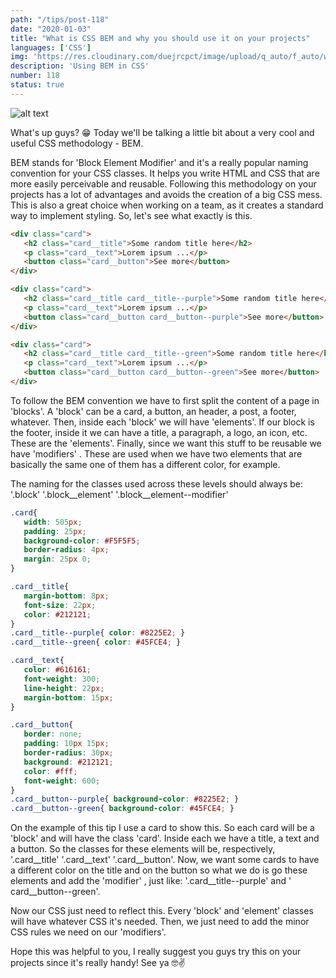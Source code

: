 ```yaml
---
path: "/tips/post-118"
date: "2020-01-03"
title: "What is CSS BEM and why you should use it on your projects"
languages: ['CSS']
img: 'https://res.cloudinary.com/duejrcpct/image/upload/q_auto/f_auto/w_1000/v1587500325/tips/118-1_ttzef3.png'
description: 'Using BEM in CSS'
number: 118
status: true
---
```


![alt text](https://res.cloudinary.com/duejrcpct/image/upload/q_auto/f_auto/w_1000/v1587500325/tips/118-2_sbjqdc.png "CSS BEM")

What's up guys? 😁
Today we'll be talking a little bit about a very cool and useful CSS methodology - BEM.

BEM stands for 'Block Element Modifier' and it's a really popular naming convention for your CSS classes. It helps you write HTML and CSS that are more easily perceivable and reusable. Following this methodology on your projects has a lot of advantages and avoids the creation of a big CSS mess. This is also a great choice when working on a team, as it creates a standard way to implement styling. So, let's see what exactly is this.

 ```html
<div class="card">
    <h2 class="card__title">Some random title here</h2>
    <p class="card__text">Lorem ipsum ...</p>
    <button class="card__button">See more</button>
</div>

<div class="card">
    <h2 class="card__title card__title--purple">Some random title here</h2>
    <p class="card__text">Lorem ipsum ...</p>
    <button class="card__button card__button--purple">See more</button>
</div>

<div class="card">
    <h2 class="card__title card__title--green">Some random title here</h2>
    <p class="card__text">Lorem ipsum ...</p>
    <button class="card__button card__button--green">See more</button>
</div>
 ```

To follow the BEM convention we have to first split the content of a page in 'blocks'. A 'block' can be a card, a button, an header, a post, a footer, whatever. Then, inside each 'block' we will have 'elements'. If our block is the footer, inside it we can have a title, a paragraph, a logo, an icon, etc. These are the 'elements'. Finally, since we want this stuff to be reusable we have 'modifiers' . These are used when we have two elements that are basically the same one of them has a different color, for example.

The naming for the classes used across these levels should always be:
'.block'
'.block\_\_element'
'.block\_\_element--modifier'

 ```css
.card{
    width: 505px;
    padding: 25px;
    background-color: #F5F5F5;
    border-radius: 4px;
    margin: 25px 0;
}

.card__title{
    margin-bottom: 8px;
    font-size: 22px;
    color: #212121;
}
.card__title--purple{ color: #8225E2; }
.card__title--green{ color: #45FCE4; }

.card__text{
    color: #616161;
    font-weight: 300;
    line-height: 22px;
    margin-bottom: 15px;
}

.card__button{
    border: none;
    padding: 10px 15px;
    border-radius: 30px;
    background: #212121;
    color: #fff;
    font-weight: 600;
}
.card__button--purple{ background-color: #8225E2; }
.card__button--green{ background-color: #45FCE4; }
 ```

On the example of this tip I use a card to show this. So each card will be a 'block' and will have the class 'card'. Inside each we have a title, a text and a button. So the classes for these elements will be, respectively, '.card\_\_title' '.card\_\_text' '.card\_\_button'. Now, we want some cards to have a different color on the title and on the button so what we do is go these elements and add the 'modifier' , just like: '.card\_\_title--purple' and ' card\_\_button--green'.

Now our CSS just need to reflect this. Every 'block' and 'element' classes will have whatever CSS it's needed. Then, we just need to add the minor CSS rules we need on our 'modifiers'.

Hope this was helpful to you, I really suggest you guys try this on your projects since it's really handy! See ya 🤓✌️